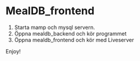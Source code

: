 # MealDB_frontend

1. Starta mamp och mysql servern.
2. Öppna mealdb_backend och kör programmet
3. Öppna mealdb_frontend och kör med Liveserver

Enjoy!